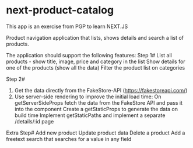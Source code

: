 # next-product-catalog
This app is an exercise from </salt> PGP to learn NEXT.JS

Product navigation application that lists, shows details and search a list of products. 

The application should support the following features:
Step 1#
List all products - show title, image, price and category in the list 
Show details for one of the products (show all the
data) 
Filter the product list on categories

Step 2#
1. Get the data directly from the FakeStore-API (https://fakestoreapi.com/)
2. Use server-side rendering to improve the initial load time: 
On getServerSideProps fetch the data from the FakeStore API and pass it into the component
Create a getStaticProps to generate the data on build time
Implement getStaticPaths and implement a separate /details/:id page

Extra Step# 
Add new product
Update product data 
Delete a product 
Add a freetext search that searches for a value in any field 




